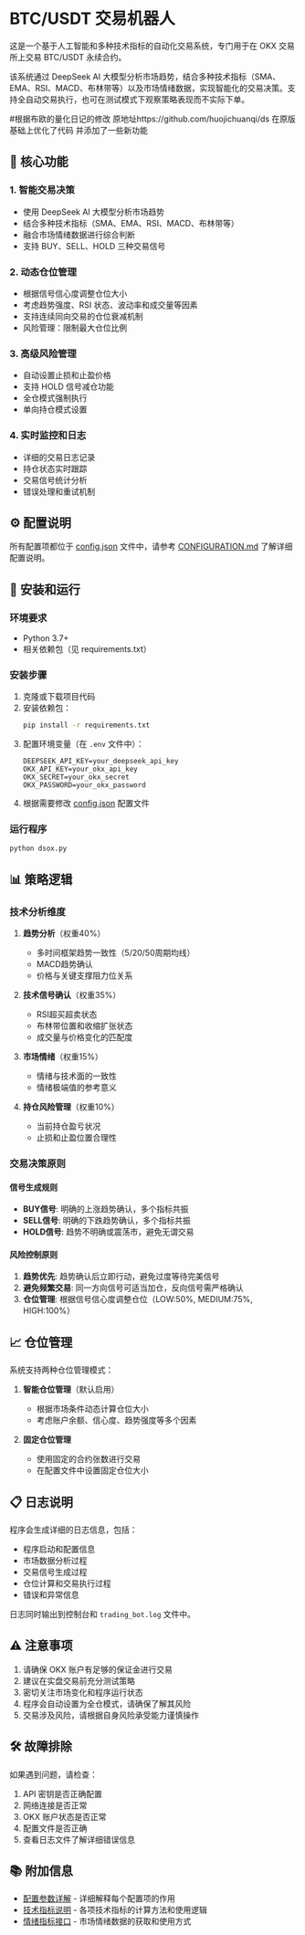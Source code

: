 # BTC/USDT 交易机器人

这是一个基于人工智能和多种技术指标的自动化交易系统，专门用于在 OKX 交易所上交易 BTC/USDT 永续合约。

该系统通过 DeepSeek AI 大模型分析市场趋势，结合多种技术指标（SMA、EMA、RSI、MACD、布林带等）以及市场情绪数据，实现智能化的交易决策。支持全自动交易执行，也可在测试模式下观察策略表现而不实际下单。

#根据布欧的量化日记的修改 原地址https://github.com/huojichuanqi/ds 在原版基础上优化了代码 并添加了一些新功能

## 🌟 核心功能

### 1. 智能交易决策
- 使用 DeepSeek AI 大模型分析市场趋势
- 结合多种技术指标（SMA、EMA、RSI、MACD、布林带等）
- 融合市场情绪数据进行综合判断
- 支持 BUY、SELL、HOLD 三种交易信号

### 2. 动态仓位管理
- 根据信号信心度调整仓位大小
- 考虑趋势强度、RSI 状态、波动率和成交量等因素
- 支持连续同向交易的仓位衰减机制
- 风险管理：限制最大仓位比例

### 3. 高级风险管理
- 自动设置止损和止盈价格
- 支持 HOLD 信号减仓功能
- 全仓模式强制执行
- 单向持仓模式设置

### 4. 实时监控和日志
- 详细的交易日志记录
- 持仓状态实时跟踪
- 交易信号统计分析
- 错误处理和重试机制

## ⚙️ 配置说明

所有配置项都位于 [config.json](config.json) 文件中，请参考 [CONFIGURATION.md](CONFIGURATION.md) 了解详细配置说明。

## 🚀 安装和运行

### 环境要求
- Python 3.7+
- 相关依赖包（见 requirements.txt）

### 安装步骤
1. 克隆或下载项目代码
2. 安装依赖包：
   ```bash
   pip install -r requirements.txt
   ```
3. 配置环境变量（在 `.env` 文件中）：
   ```env
   DEEPSEEK_API_KEY=your_deepseek_api_key
   OKX_API_KEY=your_okx_api_key
   OKX_SECRET=your_okx_secret
   OKX_PASSWORD=your_okx_password
   ```
4. 根据需要修改 [config.json](config.json) 配置文件

### 运行程序
```bash
python dsox.py
```

## 📊 策略逻辑

### 技术分析维度
1. **趋势分析**（权重40%）
   - 多时间框架趋势一致性（5/20/50周期均线）
   - MACD趋势确认
   - 价格与关键支撑阻力位关系

2. **技术信号确认**（权重35%）
   - RSI超买超卖状态
   - 布林带位置和收缩扩张状态
   - 成交量与价格变化的匹配度

3. **市场情绪**（权重15%）
   - 情绪与技术面的一致性
   - 情绪极端值的参考意义

4. **持仓风险管理**（权重10%）
   - 当前持仓盈亏状况
   - 止损和止盈位置合理性

### 交易决策原则

#### 信号生成规则
- **BUY信号**: 明确的上涨趋势确认，多个指标共振
- **SELL信号**: 明确的下跌趋势确认，多个指标共振
- **HOLD信号**: 趋势不明确或震荡市，避免无谓交易

#### 风险控制原则
1. **趋势优先**: 趋势确认后立即行动，避免过度等待完美信号
2. **避免频繁交易**: 同一方向信号可适当加仓，反向信号需严格确认
3. **仓位管理**: 根据信号信心度调整仓位（LOW:50%, MEDIUM:75%, HIGH:100%）

## 📈 仓位管理

系统支持两种仓位管理模式：

1. **智能仓位管理**（默认启用）
   - 根据市场条件动态计算仓位大小
   - 考虑账户余额、信心度、趋势强度等多个因素

2. **固定仓位管理**
   - 使用固定的合约张数进行交易
   - 在配置文件中设置固定仓位大小

## 📋 日志说明

程序会生成详细的日志信息，包括：
- 程序启动和配置信息
- 市场数据分析过程
- 交易信号生成过程
- 仓位计算和交易执行过程
- 错误和异常信息

日志同时输出到控制台和 `trading_bot.log` 文件中。

## ⚠️ 注意事项

1. 请确保 OKX 账户有足够的保证金进行交易
2. 建议在实盘交易前充分测试策略
3. 密切关注市场变化和程序运行状态
4. 程序会自动设置为全仓模式，请确保了解其风险
5. 交易涉及风险，请根据自身风险承受能力谨慎操作

## 🛠️ 故障排除

如果遇到问题，请检查：
1. API 密钥是否正确配置
2. 网络连接是否正常
3. OKX 账户状态是否正常
4. 配置文件是否正确
5. 查看日志文件了解详细错误信息

## 📚 附加信息

- [配置参数详解](CONFIGURATION.md) - 详细解释每个配置项的作用
- [技术指标说明](#) - 各项技术指标的计算方法和使用逻辑
- [情绪指标接口](#) - 市场情绪数据的获取和使用方式
